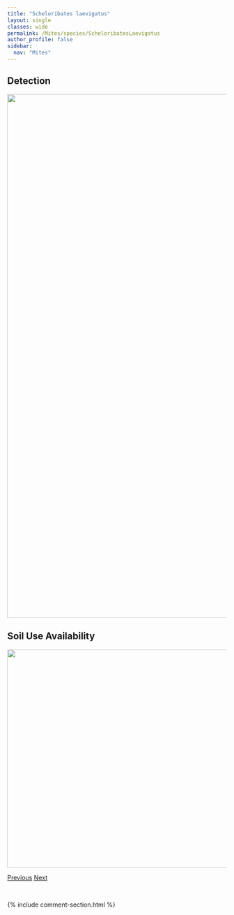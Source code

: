 ```yaml
---
title: "Scheloribates laevigatus"
layout: single
classes: wide
permalink: /Mites/species/ScheloribatesLaevigatus
author_profile: false
sidebar:
  nav: "Mites"
---
```


<h2>Detection</h2>

<a href="https://drive.google.com/uc?export=view&id=1v-CzuO-L9-X_vHC5tp21MQzM_OTI1XKC">
<img src="https://drive.google.com/uc?export=view&id=1v-CzuO-L9-X_vHC5tp21MQzM_OTI1XKC" height = "1200" width = "800">
</a>


<h2>Soil Use Availability</h2>

<a href="https://drive.google.com/uc?export=view&id=1_YraZXesrgB9RsRP7MuBUWMemHGcHZ_6">
<img src="https://drive.google.com/uc?export=view&id=1_YraZXesrgB9RsRP7MuBUWMemHGcHZ_6" height = "500" width = "1000">
</a>


<a href="/DevelopmentWebsite/Mites/species/ScapheremaeusPalustris" class="pagination--pager" title="Scapheremaeus palustris">Previous</a> <a href="/DevelopmentWebsite/Mites/species/ScheloribatesPallidulus" class="pagination--pager" title="Scheloribates pallidulus">Next</a>

<p>&nbsp;</p>

{% include comment-section.html %}
